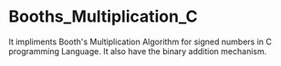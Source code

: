 # Booths_Multiplication_C
 It impliments Booth's Multiplication Algorithm for signed numbers in C programming Language. It also have the binary addition mechanism.
